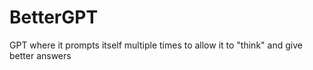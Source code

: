 # BetterGPT
GPT where it prompts itself multiple times to allow it to "think" and give better answers
